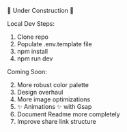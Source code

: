 🚧 Under Construction 🚧

Local Dev Steps:

1. Clone repo
2. Populate .env.template file
3. npm install
4. npm run dev

Coming Soon:

2. More robust color palette
3. Design overhaul
4. More image optimizations
5. ✨ Animations ✨ with Gsap
6. Document Readme more completely
7. Improve share link structure

